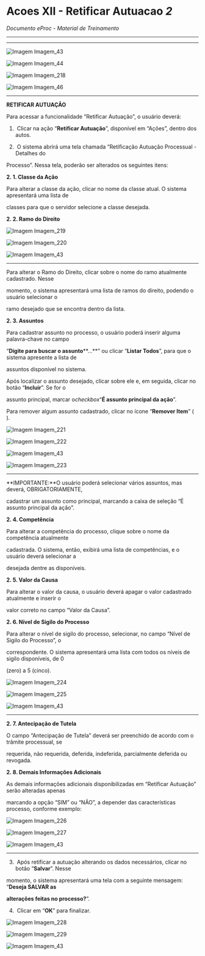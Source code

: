 # Acoes XII - Retificar Autuacao _2_

*Documento eProc - Material de Treinamento*

---

---

![Imagem Imagem_43](imgs/Imagem_43.png)

![Imagem Imagem_44](imgs/Imagem_44.png)

![Imagem Imagem_218](imgs/Imagem_218.png)

![Imagem Imagem_46](imgs/Imagem_46.png)


---

**RETIFICAR AUTUAÇÃO**

Para acessar a funcionalidade “Retificar Autuação”, o usuário deverá:

1. ​ Clicar na ação “**Retificar Autuação**”, disponível em “Ações”, dentro dos autos.

2. ​ O sistema abrirá uma tela chamada “Retificação Autuação Processual - Detalhes do

Processo”. Nessa tela, poderão ser alterados os seguintes itens:

**2. 1. Classe da Ação**

Para alterar a classe da ação, clicar no nome da classe atual. O sistema apresentará uma lista de

classes para que o servidor selecione a classe desejada.

**2. 2. Ramo do Direito**

![Imagem Imagem_219](imgs/Imagem_219.png)

![Imagem Imagem_220](imgs/Imagem_220.png)

![Imagem Imagem_43](imgs/Imagem_43.png)


---

Para alterar o Ramo do Direito, clicar sobre o nome do ramo atualmente cadastrado. Nesse

momento, o sistema apresentará uma lista de ramos do direito, podendo o usuário selecionar o

ramo desejado que se encontra dentro da lista.

**2. 3. Assuntos**

Para cadastrar assunto no processo, o usuário poderá inserir alguma palavra-chave no campo

“**Digite para buscar o assunto****…**” ou clicar “**Listar Todos**”, para que o sistema apresente a lista de

assuntos disponível no sistema.

Após localizar o assunto desejado, clicar sobre ele e, em seguida, clicar no botão “**Incluir**”. Se for o

assunto principal, marcar o*checkbox*“**É assunto principal da ação**”.

Para remover algum assunto cadastrado, clicar no ícone “**Remover Item**” ( ).

![Imagem Imagem_221](imgs/Imagem_221.png)

![Imagem Imagem_222](imgs/Imagem_222.png)

![Imagem Imagem_43](imgs/Imagem_43.png)

![Imagem Imagem_223](imgs/Imagem_223.png)


---

**IMPORTANTE:**O usuário poderá selecionar vários assuntos, mas deverá, OBRIGATORIAMENTE,

cadastrar um assunto como principal, marcando a caixa de seleção “É assunto principal da ação”.

**2. 4. Competência**

Para alterar a competência do processo, clique sobre o nome da competência atualmente

cadastrada. O sistema, então, exibirá uma lista de competências, e o usuário deverá selecionar a

desejada dentre as disponíveis.

**2. 5. Valor da Causa**

Para alterar o valor da causa, o usuário deverá apagar o valor cadastrado atualmente e inserir o

valor correto no campo “Valor da Causa”.

**2. 6. Nível de Sigilo do Processo**

Para alterar o nível de sigilo do processo, selecionar, no campo “Nível de Sigilo do Processo”, o

correspondente. O sistema apresentará uma lista com todos os níveis de sigilo disponíveis, de 0

(zero) a 5 (cinco).

![Imagem Imagem_224](imgs/Imagem_224.png)

![Imagem Imagem_225](imgs/Imagem_225.png)

![Imagem Imagem_43](imgs/Imagem_43.png)


---

**2. 7. Antecipação de Tutela**

O campo “Antecipação de Tutela” deverá ser preenchido de acordo com o trâmite processual, se

requerida, não requerida, deferida, indeferida, parcialmente deferida ou revogada.

**2. 8. Demais Informações Adicionais**

As demais informações adicionais disponibilizadas em “Retificar Autuação” serão alteradas apenas

marcando a opção “SIM” ou “NÃO”, a depender das características processo, conforme exemplo:

![Imagem Imagem_226](imgs/Imagem_226.png)

![Imagem Imagem_227](imgs/Imagem_227.png)

![Imagem Imagem_43](imgs/Imagem_43.png)


---

3. ​ Após retificar a autuação alterando os dados necessários, clicar no botão “**Salvar**”. Nesse

momento, o sistema apresentará uma tela com a seguinte mensagem: “**Deseja SALVAR as**

**alterações feitas no processo?**”.

4. ​ Clicar em “**OK**” para finalizar.

![Imagem Imagem_228](imgs/Imagem_228.png)

![Imagem Imagem_229](imgs/Imagem_229.png)

![Imagem Imagem_43](imgs/Imagem_43.png)
